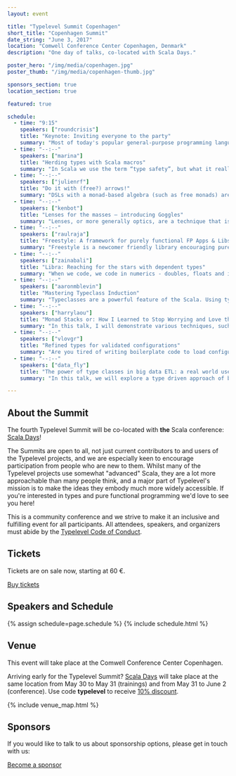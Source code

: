```yaml
---
layout: event

title: "Typelevel Summit Copenhagen"
short_title: "Copenhagen Summit"
date_string: "June 3, 2017"
location: "Comwell Conference Center Copenhagen, Denmark"
description: "One day of talks, co-located with Scala Days."

poster_hero: "/img/media/copenhagen.jpg"
poster_thumb: "/img/media/copenhagen-thumb.jpg"

sponsors_section: true
location_section: true

featured: true

schedule:
  - time: "9:15"
    speakers: ["roundcrisis"]
    title: "Keynote: Inviting everyone to the party"
    summary: "Most of today's popular general-purpose programming languages incorporate various aspects of the imperative, object and functional programming paradigms. In some cases, these languages provide clear guidelines as to what style is preferred, and why. As programmers, we have a choice to make about which paradigm(s) to use and to what extent, even if the language provides clear guidelines. How should we think about those choices? Where are the sweet spots to make trade-offs, and what do they depend on? Let's wear the hats of history and science, thinking about the past and looking to the future, examining these apparent conflicts. Paradigm change is not a new thing - perhaps we can learn something from the history books? Wear Some(hat) and party like it's a hat party. With hats."
  - time: "--:--"
    speakers: ["marina"]
    title: "Herding types with Scala macros"
    summary: "In Scala we use the term “type safety”, but what it really means? In short, most applications model data types in a form suitable for storage, change, transmission, and use. During the life cycle of the data, we expect to always use the declared type. But reality is a bit more complicated. One of the main practical problems with the use of types occurs when our application interacts with outside world – in requests to external services, different databases or simply with getting data from file. In most cases, an attempt to support type safety leads to writing a lot of code that we always try to avoid. Fortunately we have macros to do all routine job for us! In this talk we will discuss how to use compile-time reflection in library for schemaless key-value database and the benefits of use of macros in production systems."
  - time: "--:--"
    speakers: ["julienrf"]
    title: "Do it with (free?) arrows!"
    summary: "DSLs with a monad-based algebra (such as free monads) are becoming popular. Recently, DSLs with an applicative-based algebra (e.g. free applicatives) also aroused interest. It is not new that there exists another notion of computation that sits in between applicative functors and monads: arrows. The goal of this talk is to revisit the relationship between these notions of computation in the context of DSL algebras. Through examples of DSLs based on real world use cases, I will highlight the differences in expressive power between these three notions of computation (and some of their friends) and present the consequences for both interpreters and DSL users. At the end of the talk, you will have a better intuition of what it means that “arrows are more powerful than applicative functors but yet support more interpreters than monads”. You will get a precise understanding of “how much” expressive power you give to your users according to your DSL algebra, and, conversely, “how much” you reduce at the same time the space of the possible DSL interpreters. Finally, you will note that arrows provide an interesting trade off. Notably, they support sequencing, they can be invertible, and their computation graph can be statically analyzed."
  - time: "--:--"
    speakers: ["kenbot"]
    title: "Lenses for the masses – introducing Goggles"
    summary: "Lenses, or more generally optics, are a technique that is indispensable to modern functional programming. However, implementations have veered between two extremes: incredible abstractive power with a steep learning curve; and limited domain-specific uses that can be picked up in minutes. Why can't we have our cake and eat it too?  Goggles is a new Scala macro built over the powerful & popular Monocle optics library. It uses Scala's macros and scandalously flexible syntax to create a compiler-checked mini-language to concisely construct, compose and apply optics, with a gentle, familiar interface, and extravagantly informative compiler errors.  In this talk I'll introduce the motivation for lenses and why usability is a problem that so badly needs solving, and how the Goggles library, with Monocle, helps address this in an important way.  There'll be some juicy discussion of Scala macro sorcery too!"
  - time: "--:--"
    speakers: ["raulraja"]
    title: "Freestyle: A framework for purely functional FP Apps & Libs"
    summary: "Freestyle is a newcomer friendly library encouraging pure FP apps & libs in Scala on top of free monads. In this talk we will discuss design choices and main features including modules, algebras, interpreter composition and what is being planned for future releases."
  - time: "--:--"
    speakers: ["zainabali"]
    title: "Libra: Reaching for the stars with dependent types"
    summary: "When we code, we code in numerics - doubles, floats and ints. Those numerics always represent real world quantities. Each problem domain has it’s own kinds of quantities, with its own dimensions. Adding quantities of different dimensions is nonsensical, and can have disastrous consequences.  In this talk, we’ll tackle the field of dimensional analysis. We’ll explore dependent types, singleton types, and dive into generic programming along the way. We’ll find that dimensional analysis can be brought much closer to home - in the compilation stage itself! And finally, we’ll end up deriving Libra - a library which brings dimensional analysis to the compile stage for any problem domain."
  - time: "--:--"
    speakers: ["aaronmblevin"]
    title: "Mastering Typeclass Induction"
    summary: "Typeclasses are a powerful feature of the Scala. Using typeclasses to perform type-level induction is a mysterious, yet surprisingly simple, technique used in shapeless, cats, and circe to do generic programming. We will use basic data types to walk you through how this is done and why it’s useful."
  - time: "--:--"
    speakers: ["harrylaou"]
    title: "Monad Stacks or: How I Learned to Stop Worrying and Love the Free Monad"
    summary: "In this talk, I will demonstrate various techniques, such as: Monad Transformers, Effects libraries, and Free monads. These techniques can be used to transform scala “spaghetti” code (that is embedded maps, flatmaps and pattern matching) to cleaner code that almost looks like imperative code."
  - time: "--:--"
    speakers: ["vlovgr"]
    title: "Refined types for validated configurations"
    summary: "Are you tired of writing boilerplate code to load configurations? Have you ever had errors because of bad configuration values? Then this talk is for you! In a live-coding session we’ll see how to encode validation rules on the type-level and load validated settings without any boilerplate code.<br/><br/>In the first part of this talk we’ll look at the challenges associated with loading configurations. We’ll see how typesafe config is typically used, and see how we can eliminate most boilerplate code with Typelevel incubator project PureConfig. We’ll however see that it’s still very much possible to load invalid settings.<br/><br/>In the second part we’ll continue by exploring options to encode type invariants, for enforcing validation, looking at how we can get PureConfig to only load validated settings. We’ll ultimately end up with type-level predicates using Typelevel project refined, and see how we can get PureConfig and refined to work together seamlessly.<br/><br/>The end result is more precise types, with static validation guarantees, and a way of loading validated configurations without boilerplate – finally you can stop worrying about your configurations!"
  - time: "--:--"
    speakers: ["data_fly"]
    title: "The power of type classes in big data ETL: a real world use case of combining Spark and Shapeless"
    summary: "In this talk, we will explore a type driven approach of big data ETL in Spark. Through code snippets, we will see how to express data processing logic with type classes and singleton types using Shapeless, and how to build a higher level DSL over Spark to make the logic easy to read from the code."

---
```


## About the Summit

The fourth Typelevel Summit will be co-located with **the** Scala conference: <a href="http://event.scaladays.org/scaladays-cph-2017">Scala Days</a>!

The Summits are open to all, not just current contributors to and users of the Typelevel projects, and we are especially keen to encourage participation from people who are new to them.
Whilst many of the Typelevel projects use somewhat "advanced" Scala, they are a lot more approachable than many people think, and a major part of Typelevel's mission is to make the ideas they embody much more widely accessible.
If you're interested in types and pure functional programming we'd love to see you here!

This is a community conference and we strive to make it an inclusive and fulfilling event for all participants. All attendees, speakers, and organizers must abide by the [Typelevel Code of Conduct](http://typelevel.org/conduct.html).

## Tickets

Tickets are on sale now, starting at 60 €.

<a class="btn large" href="https://ti.to/typelevel-summit/typelevel-summit-copenhagen">Buy tickets</a>

## Speakers and Schedule

{% assign schedule=page.schedule %}
{% include schedule.html %}

## Venue

This event will take place at the Comwell Conference Center Copenhagen.

Arriving early for the Typelevel Summit?
<a href="http://event.scaladays.org/scaladays-cph-2017">Scala Days</a> will take place at the same location from May 30 to May 31 (trainings) and from May 31 to June 2 (conference).
Use code **typelevel** to receive <a href="https://secure.trifork.com/scaladays-cph-2017/registration/registration.jsp?promotionCode=typelevel">10% discount</a>.

{% include venue_map.html %}

## Sponsors

If you would like to talk to us about sponsorship options, please get in touch with us:

<a class="btn large" href="mailto:info@typelevel.org">Become a sponsor</a>
